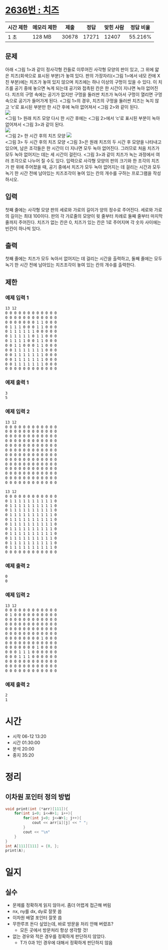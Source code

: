 [2636번 : 치즈](https://www.acmicpc.net/problem/2636)
==================================================

| 시간 제한 | 메모리 제한 | 제출 | 정답 | 맞힌 사람 | 정답 비율 |
| --- | --- | --- | --- | --- | --- |
| 1 초 | 128 MB | 30678 | 17271 | 12407 | 55.216% |


문제
--
아래 <그림 1>과 같이 정사각형 칸들로 이루어진 사각형 모양의 판이 있고, 그 위에 얇은 치즈(회색으로 표시된 부분)가 놓여 있다. 판의 가장자리(<그림 1>에서 네모 칸에 X친 부분)에는 치즈가 놓여 있지 않으며 치즈에는 하나 이상의 구멍이 있을 수 있다.
이 치즈를 공기 중에 놓으면 녹게 되는데 공기와 접촉된 칸은 한 시간이 지나면 녹아 없어진다. 치즈의 구멍 속에는 공기가 없지만 구멍을 둘러싼 치즈가 녹아서 구멍이 열리면 구멍 속으로 공기가 들어가게 된다. <그림 1>의 경우, 치즈의 구멍을 둘러싼 치즈는 녹지 않고 ‘c’로 표시된 부분만 한 시간 후에 녹아 없어져서 <그림 2>와 같이 된다.<br>
![](https://upload.acmicpc.net/9b0f0cfb-007d-4ea8-8e6f-e397728b5c8e/-/preview/)<br>
<그림 1> 원래 치즈 모양
다시 한 시간 후에는 <그림 2>에서 ‘c’로 표시된 부분이 녹아 없어져서 <그림 3>과 같이 된다.<br>
![](https://upload.acmicpc.net/b099f661-9788-4183-bd62-1e98e6f184e7/-/preview/)<br>
<그림 2> 한 시간 후의 치즈 모양
![](https://upload.acmicpc.net/58fc0743-794b-4e27-84e8-fe491ec7bf3d/-/preview/)<br>
<그림 3> 두 시간 후의 치즈 모양
<그림 3>은 원래 치즈의 두 시간 후 모양을 나타내고 있으며, 남은 조각들은 한 시간이 더 지나면 모두 녹아 없어진다. 그러므로 처음 치즈가 모두 녹아 없어지는 데는 세 시간이 걸린다. <그림 3>과 같이 치즈가 녹는 과정에서 여러 조각으로 나누어 질 수도 있다.
입력으로 사각형 모양의 판의 크기와 한 조각의 치즈가 판 위에 주어졌을 때, 공기 중에서 치즈가 모두 녹아 없어지는 데 걸리는 시간과 모두 녹기 한 시간 전에 남아있는 치즈조각이 놓여 있는 칸의 개수를 구하는 프로그램을 작성하시오.


입력
--
첫째 줄에는 사각형 모양 판의 세로와 가로의 길이가 양의 정수로 주어진다. 세로와 가로의 길이는 최대 100이다. 판의 각 가로줄의 모양이 윗 줄부터 차례로 둘째 줄부터 마지막 줄까지 주어진다. 치즈가 없는 칸은 0, 치즈가 있는 칸은 1로 주어지며 각 숫자 사이에는 빈칸이 하나씩 있다.


출력
--
첫째 줄에는 치즈가 모두 녹아서 없어지는 데 걸리는 시간을 출력하고, 둘째 줄에는 모두 녹기 한 시간 전에 남아있는 치즈조각이 놓여 있는 칸의 개수를 출력한다.


제한
--


### 예제 입력 1
```css
13 12
0 0 0 0 0 0 0 0 0 0 0 0
0 0 0 0 0 0 0 0 0 0 0 0
0 0 0 0 0 0 0 1 1 0 0 0
0 1 1 1 0 0 0 1 1 0 0 0
0 1 1 1 1 1 1 0 0 0 0 0
0 1 1 1 1 1 0 1 1 0 0 0
0 1 1 1 1 0 0 1 1 0 0 0
0 0 1 1 0 0 0 1 1 0 0 0
0 0 1 1 1 1 1 1 1 0 0 0
0 0 1 1 1 1 1 1 1 0 0 0
0 0 1 1 1 1 1 1 1 0 0 0
0 0 1 1 1 1 1 1 1 0 0 0
0 0 0 0 0 0 0 0 0 0 0 0
```


### 예제 출력 1
```css
3
5
```

### 예제 입력 2
```css
13 12
0 0 0 0 0 0 0 0 0 0 0 0
0 0 0 0 0 0 0 0 0 0 0 0
0 0 0 0 0 0 0 0 0 0 0 0
0 0 0 0 0 0 0 0 0 0 0 0
0 0 0 0 0 0 0 0 0 0 0 0
0 0 0 0 0 0 0 0 0 0 0 0
0 0 0 0 0 0 0 0 0 0 0 0
0 0 0 0 0 0 0 0 0 0 0 0
0 0 0 0 0 0 0 0 0 0 0 0
0 0 0 0 0 0 0 0 0 0 0 0
0 0 0 0 0 0 0 0 0 0 0 0
0 0 0 0 0 0 0 0 0 0 0 0
0 0 0 0 0 0 0 0 0 0 0 0
```

```css
13 12
0 0 0 0 0 0 0 0 0 0 0 0
0 1 1 1 1 1 1 1 1 1 1 0
0 1 1 1 1 1 1 1 1 1 1 0
0 1 1 1 1 1 1 1 1 1 1 0
0 1 1 1 1 1 1 1 1 1 1 0
0 1 1 1 1 1 1 1 1 1 1 0
0 1 1 1 1 1 1 1 1 1 1 0
0 1 1 1 1 1 1 1 1 1 1 0
0 1 1 1 1 1 1 1 1 1 1 0
0 1 1 1 1 1 1 1 1 1 1 0
0 1 1 1 1 1 1 1 1 1 1 0
0 1 1 1 1 1 1 1 1 1 1 0
0 0 0 0 0 0 0 0 0 0 0 0
```

### 예제 출력 2
```css
0
0
```

### 예제 입력 2
```css
13 12
0 0 0 0 0 0 0 0 0 0 0 0
0 1 0 0 0 0 0 0 0 0 0 0
0 0 0 0 0 0 0 0 0 0 0 0
0 0 0 0 0 0 0 0 0 0 0 0
0 0 0 0 0 0 0 0 0 0 0 0
0 0 0 0 0 0 0 0 0 0 0 0
0 0 0 0 0 0 0 0 1 0 0 0
0 0 0 0 0 0 0 0 0 0 0 0
0 0 0 0 0 0 0 1 0 0 0 0
0 0 0 1 1 1 0 0 0 0 0 0
0 0 0 1 1 1 0 0 0 0 0 0
0 0 0 0 0 0 0 0 0 0 0 0
0 0 0 0 0 0 0 0 0 0 0 0
0 0 0 0 0 0 0 0 0 0 0 0
```


### 예제 출력 2
```css
2
1
```

# 시간
- 시작 06-12 13:20
- 시간 01:30:00
- 분석 20:00
- 중지 35:20

# 정리
## 이차원 포인터 정의 방법
```cpp
void print(int (*arr)[111]){
    for(int i=0; i<=H+1; i++){
		for(int j=0; j<=W+1; j++){
            cout << arr[i][j] << " ";
        }
        cout << "\n"
    }
}
int A[111][111] = {0, };
print(A);
```

# 일지
## 실수
- 문제를 정확하게 읽지 않아서. 좀더 어렵게 접근해 버림
- nx, ny를 dx, dy로 잘못 씀
- 이차원 배열 포인터 잘못 씀
- 무한루프 돈다 싶었는데, 바로 방문을 처리 안해 버렸죠?
  - 모든 곳에서 방문처리 항상 생각할 것!
- 없는 경우와 적은 경우를 정확하게 판단하지 않았다.
  - T가 0과 1인 경우에 대해서 정확하게 판단하지 않음


